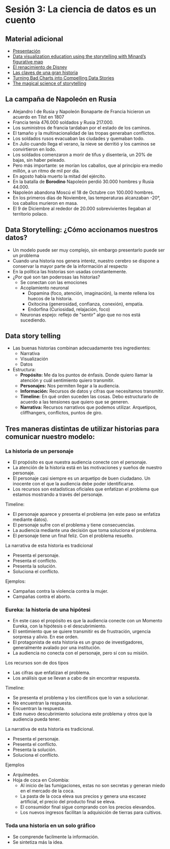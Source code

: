 # Sesión 3: La ciencia de datos es un cuento

## Material adicional

- [Presentación](http://cruzjulian.com/408-10_diapositivas/)
- [Data visualization education using the storytelling with Minard’s figurative map](https://www.researchgate.net/publication/327579298_Data_visualization_education_using_the_storytelling_with_Minard's_figurative_map)
- [El renacimiento de Disney](https://youtu.be/v9NqX0gNBhc)
- [Las claves de una gran historia](https://youtu.be/KxDwieKpawg)
- [Turning Bad Charts into Compelling Data Stories](https://youtu.be/edAf1jx1wh8)
- [The magical science of storytelling](https://youtu.be/Nj-hdQMa3uA)

## La campaña de Napoleón en Rusia

- Alejandro I de Rusia y Napoleón Bonaparte de Francia hicieron un acuerdo en Tilst en 1807
- Francia tenía 476.000 soldados y Rusia 217.000.
- Los suministros de francia tardaban por el estado de los caminos.
- El tamaño y la multinacionalidad de las tropas generaban conflictos.
- Los soldados rusos evacuaban las ciudades y quemaban todo.
- En Julio cuando llega el verano, la nieve se derritió y los caminos se convirtieron en lodo.
- Los soldados comenzaron a morir de tifus y disentería, un 20% de bajas, sin haber peleado.
- Pero más importante: se morían los caballos, que al principio era medio millón, a un ritmo de mil por día.
- En agosto había muerto la mitad del ejército.
- En la batalla de **Borodino** Napoleón perdió 30.000 hombres y Rusia 44.000.
- Napoleón abandona Moscú el 18 de Octubre con 100.000 hombres.
- En los primeros días de Noviembre, las temperaturas alcanzaban -20°, los caballos murieron en masa.
- El 9 de Diciembre al rededor de 20.000 sobrevivientes llegaban al territorio polaco.

## Data Storytelling: ¿Cómo accionamos nuestros datos?

- Un modelo puede ser muy complejo, sin embargo presentarlo puede ser un problema
- Cuando una historia nos genera interéz, nuestro cerebro se dispone a conservar la mayor parte de la información al respecto
- En la política las historias son usadas constantemente.
- ¿Por qué son tan poderosas las historias?
  - Se conectan con las emociones
  - Acoplamiento neuronal
    - Dopamina (foco, atención, imaginación), la mente rellena los huecos de la historia.
    - Oxitocina (generosidad, confianza, conexión), empatía.
    - Endorfina (Curiosidad, relajación, foco)
  - Neuronas espejo: reflejo de "sentir" algo que no nos está sucediendo.

## Data story telling
- Las buenas historias combinan adecuadamente tres ingredientes:
  - Narrativa
  - Visualización
  - Datos
- Estructura:
  - **Propósito:** Me da los puntos de énfasis. Donde quiero llamar la atención y cuál sentimiento quiero transmitir.
  - **Personajes:** Nos permiten llegar a la audiencia.
  - **Información:** Recursos de datos y cifras que necesitamos transmitir.
  - **Timeline:** En qué orden suceden las cosas. Debo estructurarlo de acuerdo a las tensiones que quiero que se generen.
  - **Narrativa:** Recursos narrativos que podemos utilizar. Arquetipos, cliffhangers, conflictos, puntos de giro.

## Tres maneras distintas de utilizar historias para comunicar nuestro modelo:

### La historia de un personaje

- El propósito es que nuestra audiencia conecte con el personaje.
- La atención de la historia está en las motivaciones y sueños de nuestro personaje.
- El personaje casi siempre es un arquetipo de buen ciudadano. Un inocente con el que la audiencia debe poder identificarse.
- Los recursos son estadísticas oficiales que enfatizan el problema que estamos mostrando a través del personaje.

Timeline:
- El personaje aparece y presenta el problema (en este paso se enfatiza mediante datos).
- El personaje sufre con el problema y tiene consecuencias.
- La audiencia mediante una decisión que toma soluciona el problema.
- El personaje tiene un final feliz. Con el problema resuelto.

La narrativa de esta historia es tradicional

- Presenta el personaje.
- Presenta el conflicto.
- Presenta la solución.
- Soluciona el conflicto.

Ejemplos:

- Campañas contra la violencia contra la mujer.
- Campañas contra el aborto.

### Eureka: la historia de una hipótesi

- En este caso el propósito es que la audiencia conecte con un Momento Eureka, con la hipótesis o el descubrimiento.
- El sentimiento que se quiere transmitir es de frustración, urgencia sorpresa y alivio. En ese orden.
- El protagonista de esta historia es un grupo de investigadores, generalmente avalado por una institución.
- La audiencia no conecta con el personaje, pero sí con su misión.

Los recursos son de dos tipos

- Las cifras que enfatizan el problema.
- Los análisis que se llevan a cabo de sin encontrar respuesta.

Timeline:

- Se presenta el problema y los científicos que lo van a solucionar.
- No encuentran la respuesta.
- Encuentran la respuesta.
- Este nuevo descubrimiento soluciona este problema y otros que la audiencia pueda tener.

La narrativa de esta historia es tradicional.

- Presenta el personaje.
- Presenta el conflicto.
- Presenta la solución.
- Soluciona el conflicto.

Ejemplos

- Arquímedes.
- Hoja de coca en Colombia:
  - Al inicio de las fumigaciones, estas no son secretas y generan miedo en el mercado de la coca.
  - La pasta de la coca eleva sus precios y genera una escasez artificial, el precio del producto final se eleva.
  - El consumidor final sigue comprando con los precios elevandos.
  - Los nuevos ingresos facilitan la adquisición de tierras para cultivos.

### Toda una historia en un solo gráfico

- Se comprende facilmente la información.
- Se sintetiza más la idea.